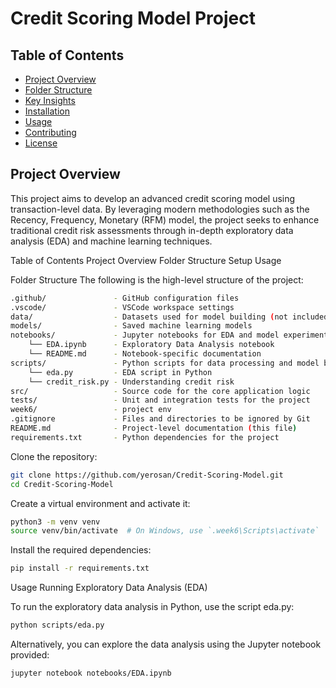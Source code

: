 # Credit Scoring Model Project

## Table of Contents
- [Project Overview](#project-overview)
- [Folder Structure](#folder-structure)
- [Key Insights](#key-insights)
- [Installation](#installation)
- [Usage](#usage)
- [Contributing](#contributing)
- [License](#license)

## Project Overview
This project aims to develop an advanced credit scoring model using transaction-level data. By leveraging modern methodologies such as the Recency, Frequency, Monetary (RFM) model, the project seeks to enhance traditional credit risk assessments through in-depth exploratory data analysis (EDA) and machine learning techniques.

Table of Contents
Project Overview
Folder Structure
Setup
Usage

Folder Structure
The following is the high-level structure of the project:

```bash
.github/               - GitHub configuration files
.vscode/               - VSCode workspace settings
data/                  - Datasets used for model building (not included in the repository)
models/                - Saved machine learning models
notebooks/             - Jupyter notebooks for EDA and model experimentation
    └── EDA.ipynb      - Exploratory Data Analysis notebook
    └── README.md      - Notebook-specific documentation
scripts/               - Python scripts for data processing and model building
    └── eda.py         - EDA script in Python
    └── credit_risk.py - Understanding credit risk
src/                   - Source code for the core application logic
tests/                 - Unit and integration tests for the project
week6/                 - project env
.gitignore             - Files and directories to be ignored by Git
README.md              - Project-level documentation (this file)
requirements.txt       - Python dependencies for the project
```
Clone the repository:

```bash
git clone https://github.com/yerosan/Credit-Scoring-Model.git
cd Credit-Scoring-Model
```
Create a virtual environment and activate it:

```bash
python3 -m venv venv
source venv/bin/activate  # On Windows, use `.week6\Scripts\activate`
```
Install the required dependencies:

```bash
pip install -r requirements.txt
```
Usage
Running Exploratory Data Analysis (EDA)

To run the exploratory data analysis in Python, use the script eda.py:

```bash
python scripts/eda.py

```
Alternatively, you can explore the data analysis using the Jupyter notebook provided:

```bash
jupyter notebook notebooks/EDA.ipynb

```